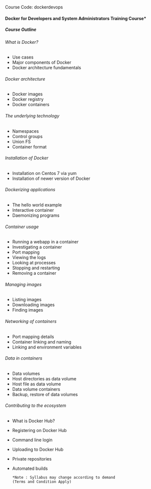 Course Code: dockerdevops

#### Docker for Developers and System Administrators Training Course*

##### Course Outline
###### What is Docker?
*   Use cases
*   Major components of Docker
*   Docker architecture fundamentals
###### Docker architecture
*   Docker images
*   Docker registry
*   Docker containers
###### The underlying technology
*   Namespaces
*   Control groups
*   Union FS
*   Container format
###### Installation of Docker
*   Installation on Centos 7 via yum
*   Installation of newer version of Docker
###### Dockerizing applications
*   The hello world example
*   Interactive container
*   Daemonizing programs
###### Container usage
*   Running a webapp in a container
*   Investigating a container
*   Port mapping
*   Viewing the logs
*   Looking at processes
*   Stopping and restarting
*   Removing a container
###### Managing images
*   Listing images
*   Downloading images
*   Finding images
###### Networking of containers
*   Port mapping details
*   Container linking and naming
*   Linking and environment variables
###### Data in containers
*   Data volumes
*   Host directories as data volume
*   Host file as data volume
*   Data volume containers
*   Backup, restore of data volumes
###### Contributing to the ecosystem
*   What is Docker Hub?
*   Registering on Docker Hub
*   Command line login
*   Uploading to Docker Hub
*   Private repositories
*   Automated builds

        *Note : Syllabus may change according to demand 
        (Terms and Condition Apply)
